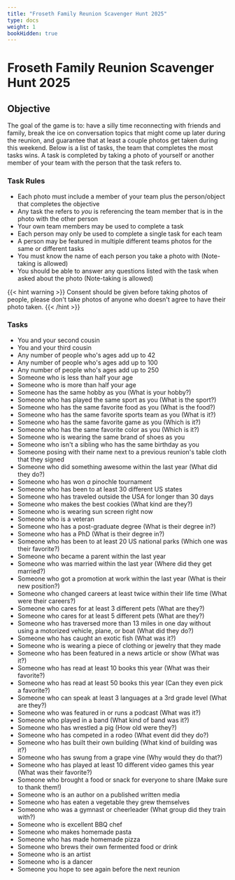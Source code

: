 ```yaml
---
title: "Froseth Family Reunion Scavenger Hunt 2025"
type: docs
weight: 1
bookHidden: true
---
```


# Froseth Family Reunion Scavenger Hunt 2025

## Objective
The goal of the game is to: have a silly time reconnecting with friends and family, break the ice on conversation topics that might come up later during the reunion, and guarantee that at least a couple photos get taken during this weekend. Below is a list of tasks, the team that completes the most tasks wins. A task is completed by taking a photo of yourself or another member of your team with the person that the task refers to. 

### Task Rules
- Each photo must include a member of your team plus the person/object that completes the objective
- Any task the refers to _you_ is referencing the team member that is in the photo with the other person
- Your own team members may be used to complete a task
- Each person may only be used to complete a single task for each team
- A person may be featured in multiple different teams photos for the same or different tasks
- You must know the name of each person you take a photo with (Note-taking is allowed)
- You should be able to answer any questions listed with the task when asked about the photo (Note-taking is allowed)

{{< hint warning >}}
Consent should be given before taking photos of people, please don't take photos of anyone who doesn't agree to have their photo taken.
{{< /hint >}}

### Tasks
- You and your second cousin
- You and your third cousin
- Any number of people who's ages add up to 42
- Any number of people who's ages add up to 100
- Any number of people who's ages add up to 250
- Someone who is less than half your age
- Someone who is more than half your age
- Someone has the same hobby as you (What is your hobby?)
- Someone who has played the same sport as you (What is the sport?)
- Someone who has the same favorite food as you (What is the food?)
- Someone who has the same favorite sports team as you (What is it?)
- Someone who has the same favorite game as you (Which is it?)
- Someone who has the same favorite color as you (Which is it?)
- Someone who is wearing the same brand of shoes as you
- Someone who isn't a sibling who has the same birthday as you
- Someone posing with their name next to a previous reunion's table cloth that they signed
- Someone who did something awesome within the last year (What did they do?)
- Someone who has won _a_ pinochle tournament
- Someone who has been to at least 30 different US states
- Someone who has traveled outside the USA for longer than 30 days
- Someone who makes the best cookies (What kind are they?)
- Someone who is wearing sun screen right now
- Someone who is a veteran
- Someone who has a post-graduate degree (What is their degree in?)
- Someone who has a PhD (What is their degree in?)
- Someone who has been to at least 20 US national parks (Which one was their favorite?)
- Someone who became a parent within the last year
- Someone who was married within the last year (Where did they get married?)
- Someone who got a promotion at work within the last year (What is their new position?)
- Someone who changed careers at least twice within their life time (What were their careers?)
- Someone who cares for at least 3 different pets (What are they?)
- Someone who cares for at least 5 different pets (What are they?)
- Someone who has traversed more than 13 miles in one day without using a motorized vehicle, plane, or boat (What did they do?)
- Someone who has caught an exotic fish (What was it?)
- Someone who is wearing a piece of clothing or jewelry that they made
- Someone who has been featured in a news article or show (What was it?)
- Someone who has read at least 10 books this year (What was their favorite?)
- Someone who has read at least 50 books this year (Can they even pick a favorite?)
- Someone who can speak at least 3 languages at a 3rd grade level (What are they?)
- Someone who was featured in or runs a podcast (What was it?)
- Someone who played in a band (What kind of band was it?)
- Someone who has wrestled a pig (How old were they?)
- Someone who has competed in a rodeo (What event did they do?)
- Someone who has built their own building (What kind of building was it?)
- Someone who has swung from a grape vine (Why would they do that?)
- Someone who has played at least 10 different video games this year (What was their favorite?)
- Someone who brought a food or snack for everyone to share (Make sure to thank them!)
- Someone who is an author on a published written media
- Someone who has eaten a vegetable they grew themselves
- Someone who was a gymnast or cheerleader (What group did they train with?)
- Someone who is excellent BBQ chef
- Someone who makes homemade pasta
- Someone who has made homemade pizza
- Someone who brews their own fermented food or drink
- Someone who is an artist
- Someone who is a dancer
- Someone you hope to see again before the next reunion




